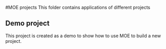 #MOE projects
This folder contains applications of different projects

## Demo project
This project is created as a demo to show how to use MOE to build a new project.
